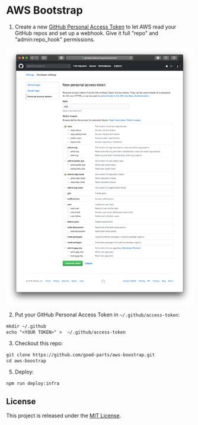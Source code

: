 # AWS Bootstrap

1. Create a new [GitHub Personal Access Token](https://github.com/settings/tokens) to let AWS read your GitHub repos and set up a webhook. Give it full "repo" and "admin:repo_hook" permissions.

![GitHub Permissions](/docs/github-permissions.png?raw=true)

2. Put your GitHub Personal Access Token in  `~/.github/access-token`:

```
mkdir ~/.github
echo "<YOUR TOKEN>" >  ~/.github/access-token
```

3. Checkout this repo:

```
git clone https://github.com/good-parts/aws-boostrap.git
cd aws-boostrap
```

5. Deploy:

```
npm run deploy:infra
```

## License

This project is released under the [MIT License](LICENSE).
